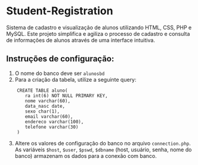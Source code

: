# Student-Registration
Sistema de cadastro e visualização de alunos utilizando HTML, CSS, PHP e MySQL. Este projeto simplifica e agiliza o processo de cadastro e consulta de informações de alunos através de uma interface intuitiva.

## Instruções de configuração:
1) O nome do banco deve ser `alunosbd`
2) Para a criação da tabela, utilize a seguinte query:
```
    CREATE TABLE aluno(
       ra int(6) NOT NULL PRIMARY KEY,
       nome varchar(60),
       data_nasc date,
       sexo char(1),
       email varchar(60),
       endereco varchar(100),
       telefone varchar(30)
    )
```
3) Altere os valores de configuração do banco no arquivo `connection.php`. <br>
   As variáveis `$host`, `$user`, `$pswd`, `$dbname` (host, usuário, senha, nome do banco) armazenam os dados para a conexão com banco.
